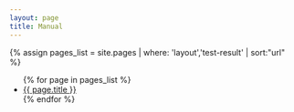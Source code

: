 ```yaml
---
layout: page
title: Manual
---
```

{% assign pages_list = site.pages | where: 'layout','test-result' | sort:"url" %}

<ul>
{% for page in pages_list %}
  <li><a href="{{ site.baseurl }}{{ page.url }}">{{ page.title }}</a></li>
{% endfor %}
</ul>
